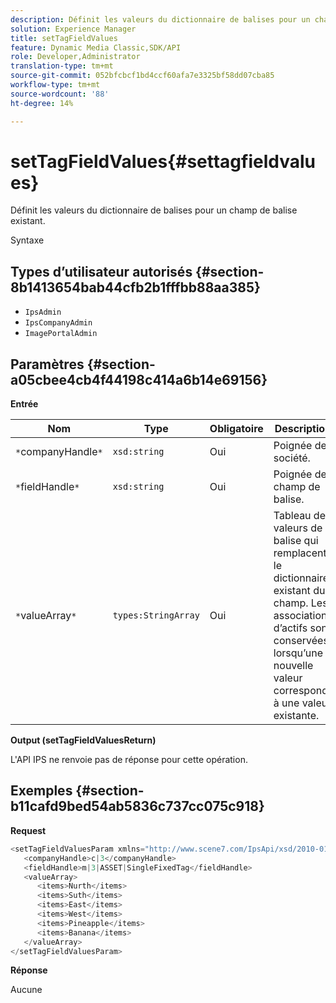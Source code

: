 ```yaml
---
description: Définit les valeurs du dictionnaire de balises pour un champ de balise existant.
solution: Experience Manager
title: setTagFieldValues
feature: Dynamic Media Classic,SDK/API
role: Developer,Administrator
translation-type: tm+mt
source-git-commit: 052bfcbcf1bd4ccf60afa7e3325bf58dd07cba85
workflow-type: tm+mt
source-wordcount: '88'
ht-degree: 14%

---
```



# setTagFieldValues{#settagfieldvalues}

Définit les valeurs du dictionnaire de balises pour un champ de balise existant.

Syntaxe

## Types d’utilisateur autorisés {#section-8b1413654bab44cfb2b1fffbb88aa385}

* `IpsAdmin`
* `IpsCompanyAdmin`
* `ImagePortalAdmin`

## Paramètres {#section-a05cbee4cb4f44198c414a6b14e69156}

**Entrée**

| Nom | Type | Obligatoire | Description |
|---|---|---|---|
| `*`companyHandle`*` | `xsd:string` | Oui | Poignée de société. |
| `*`fieldHandle`*` | `xsd:string` | Oui | Poignée de champ de balise. |
| `*`valueArray`*` | `types:StringArray` | Oui | Tableau de valeurs de balise qui remplacent le dictionnaire existant du champ. Les associations d’actifs sont conservées lorsqu’une nouvelle valeur correspond à une valeur existante. |

**Output (setTagFieldValuesReturn)**

L&#39;API IPS ne renvoie pas de réponse pour cette opération.

## Exemples {#section-b11cafd9bed54ab5836c737cc075c918}

**Request**

```java
<setTagFieldValuesParam xmlns="http://www.scene7.com/IpsApi/xsd/2010-01-31">
   <companyHandle>c|3</companyHandle>
   <fieldHandle>m|3|ASSET|SingleFixedTag</fieldHandle>
   <valueArray>
      <items>Nurth</items>
      <items>Suth</items>
      <items>East</items>
      <items>West</items>
      <items>Pineapple</items>
      <items>Banana</items>
   </valueArray>
</setTagFieldValuesParam>
```

**Réponse**

Aucune
